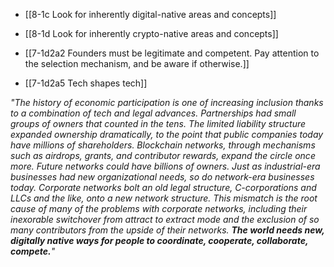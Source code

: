 - [[8-1c Look for inherently digital-native areas and concepts]]
- [[8-1d Look for inherently crypto-native areas and concepts]]

- [[7-1d2a2 Founders must be legitimate and competent. Pay attention to the selection mechanism, and be aware if otherwise.]]
- [[7-1d2a5 Tech shapes tech]]

*"The history of economic participation is one of increasing inclusion thanks to a combination of tech and legal advances. Partnerships had small groups of owners that counted in the tens. The limited liability structure expanded ownership dramatically, to the point that public companies today have millions of shareholders. Blockchain networks, through mechanisms such as airdrops, grants, and contributor rewards, expand the circle once more. Future networks could have billions of owners. Just as industrial-era businesses had new organizational needs, so do network-era businesses today. Corporate networks bolt an old legal structure, C-corporations and LLCs and the like, onto a new network structure. This mismatch is the root cause of many of the problems with corporate networks, including their inexorable switchover from attract to extract mode and the exclusion of so many contributors from the upside of their networks. **The world needs new, digitally native ways for people to coordinate, cooperate, collaborate, compete.**"*